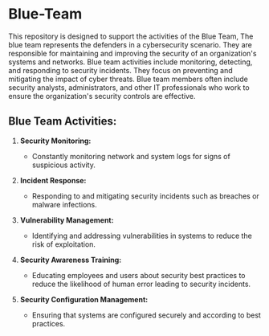 # Blue-Team
This repository is designed to support the activities of the Blue Team, The blue team represents the defenders in a cybersecurity scenario. They are responsible for maintaining and improving the security of an organization's systems and networks. Blue team activities include monitoring, detecting, and responding to security incidents. They focus on preventing and mitigating the impact of cyber threats. Blue team members often include security analysts, administrators, and other IT professionals who work to ensure the organization's security controls are effective.

## Blue Team Activities:

1. **Security Monitoring:**
   - Constantly monitoring network and system logs for signs of suspicious activity.

2. **Incident Response:**
   - Responding to and mitigating security incidents such as breaches or malware infections.

3. **Vulnerability Management:**
   - Identifying and addressing vulnerabilities in systems to reduce the risk of exploitation.

4. **Security Awareness Training:**
   - Educating employees and users about security best practices to reduce the likelihood of human error leading to security incidents.

5. **Security Configuration Management:**
   - Ensuring that systems are configured securely and according to best practices.
